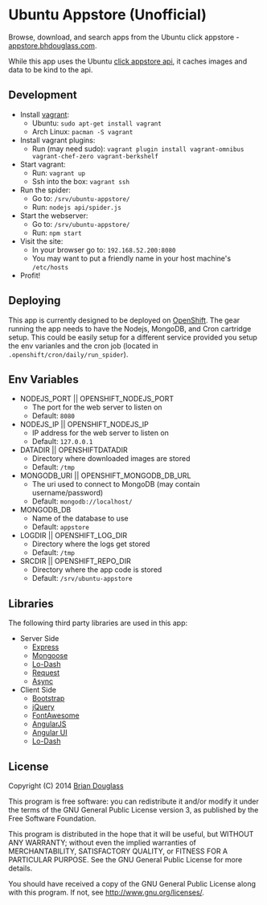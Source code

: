 # Ubuntu Appstore (Unofficial) #

Browse, download, and search apps from the Ubuntu click appstore - [appstore.bhdouglass.com](http://appstore.bhdouglass.com/).

While this app uses the Ubuntu [click appstore api](https://wiki.ubuntu.com/AppStore/Interfaces/ClickPackageIndex),
it caches images and data to be kind to the api.

## Development ##

* Install [vagrant](http://vagrantup.com/):
    * Ubuntu: `sudo apt-get install vagrant`
    * Arch Linux: `pacman -S vagrant`
* Install vagrant plugins:
    * Run (may need sudo): `vagrant plugin install vagrant-omnibus vagrant-chef-zero vagrant-berkshelf`
* Start vagrant:
    * Run: `vagrant up`
    * Ssh into the box: `vagrant ssh`
* Run the spider:
    * Go to: `/srv/ubuntu-appstore/`
    * Run: `nodejs api/spider.js`
* Start the webserver:
    * Go to: `/srv/ubuntu-appstore/`
    * Run: `npm start`
* Visit the site:
    * In your browser go to: `192.168.52.200:8080`
    * You may want to put a friendly name in your host machine's `/etc/hosts`
* Profit!

## Deploying ##

This app is currently designed to be deployed on [OpenShift](https://www.openshift.com).
The gear running the app needs to have the Nodejs, MongoDB, and Cron cartridge setup.
This could be easily setup for a different service provided you setup the env varianles
and the cron job (located in `.openshift/cron/daily/run_spider`).

## Env Variables ##

* NODEJS_PORT || OPENSHIFT_NODEJS_PORT
    * The port for the web server to listen on
    * Default: `8080`
* NODEJS_IP || OPENSHIFT_NODEJS_IP
    * IP address for the web server to listen on
    * Default: `127.0.0.1`
* DATADIR || OPENSHIFTDATADIR
    * Directory where downloaded images are stored
    * Default: `/tmp`
* MONGODB_URI || OPENSHIFT_MONGODB_DB_URL
    * The uri used to connect to MongoDB (may contain username/password)
    * Default: `mongodb://localhost/`
* MONGODB_DB
    * Name of the database to use
    * Default: `appstore`
* LOGDIR || OPENSHIFT_LOG_DIR
    * Directory where the logs get stored
    * Default: `/tmp`
* SRCDIR || OPENSHIFT_REPO_DIR
    * Directory where the app code is stored
    * Default: `/srv/ubuntu-appstore`

## Libraries ##

The following third party libraries are used in this app:

* Server Side
    * [Express](http://expressjs.com/)
    * [Mongoose](http://mongoosejs.com/)
    * [Lo-Dash](https://lodash.com/)
    * [Request](https://github.com/request/request)
    * [Async](https://github.com/caolan/async)
* Client Side
    * [Bootstrap](http://getbootstrap.com/)
    * [jQuery](http://jquery.com/)
    * [FontAwesome](http://fontawesome.io/)
    * [AngularJS](https://angularjs.org/)
    * [Angular UI](http://angular-ui.github.io/)
    * [Lo-Dash](https://lodash.com/)

## License ##

Copyright (C) 2014 [Brian Douglass](http://bhdouglass.com/)

This program is free software: you can redistribute it and/or modify it under the terms of the GNU General Public License version 3, as published
by the Free Software Foundation.

This program is distributed in the hope that it will be useful, but WITHOUT ANY WARRANTY; without even the implied warranties of MERCHANTABILITY, SATISFACTORY QUALITY, or FITNESS FOR A PARTICULAR PURPOSE.  See the GNU General Public License for more details.

You should have received a copy of the GNU General Public License along with this program.  If not, see <http://www.gnu.org/licenses/>.
